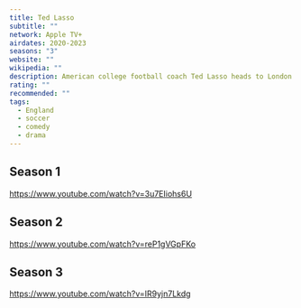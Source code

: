 ```yaml
---
title: Ted Lasso
subtitle: ""
network: Apple TV+
airdates: 2020-2023
seasons: "3"
website: ""
wikipedia: ""
description: American college football coach Ted Lasso heads to London to manage AFC Richmond, a struggling English Premier League soccer team.
rating: ""
recommended: ""
tags:
  - England
  - soccer
  - comedy
  - drama
---
```


## Season 1
https://www.youtube.com/watch?v=3u7EIiohs6U

## Season 2
https://www.youtube.com/watch?v=reP1gVGpFKo

## Season 3
https://www.youtube.com/watch?v=IR9yjn7Lkdg


